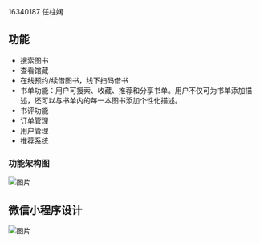 16340187 任柱娴

## 功能
* 搜索图书
* 查看馆藏
* 在线预约/续借图书，线下扫码借书
* 书单功能：用户可搜索、收藏、推荐和分享书单。用户不仅可为书单添加描述，还可以与书单内的每一本图书添加个性化描述。
* 书评功能
* 订单管理
* 用户管理
* 推荐系统
### 功能架构图
![图片](https://uploader.shimo.im/f/rNlWV5NZJuYbLAlL.png!thumbnail)

## 微信小程序设计
![图片](https://uploader.shimo.im/f/YzXCt1DsBVE0cMDt.png!thumbnail)

